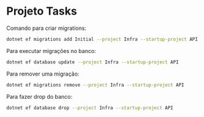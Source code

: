 # Projeto Tasks

Comando para criar migrations:
```bash
dotnet ef migrations add Initial --project Infra --startup-project API 
```

Para executar migrações no banco:
```bash
dotnet ef database update --project Infra --startup-project API
```

Para remover uma migração:
```bash
dotnet ef migrations remove --project Infra --startup-project API
```

Para fazer drop do banco:
```bash
dotnet ef database drop --project Infra --startup-project API
```
